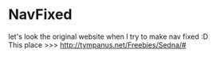 # NavFixed
let's look the original website when I try to make nav fixed :D <br>
This place >>> http://tympanus.net/Freebies/Sedna/#
